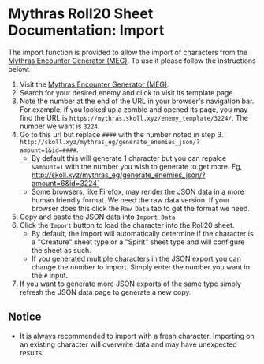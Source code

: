 # Mythras Roll20 Sheet Documentation: Import
The import function is provided to allow the import of characters from the [Mythras Encounter Generator (MEG)](https://mythras.skoll.xyz/).  To use it please follow the instructions below:
1. Visit the [Mythras Encounter Generator (MEG)](https://mythras.skoll.xyz/).
2. Search for your desired enemy and click to visit its template page.
3. Note the number at the end of the URL in your browser's navigation bar.  For example, if you looked up a zombie and opened its page, you may find the URL is `https://mythras.skoll.xyz/enemy_template/3224/`.  The number we want is `3224`.
4. Go to this url but replace `####` with the number noted in step 3.  `http://skoll.xyz/mythras_eg/generate_enemies_json/?amount=1&id=####`.
    * By default this will generate 1 character but you can repalce `&amount=1` with the number you wish to generate to get more.  Eg, http://skoll.xyz/mythras_eg/generate_enemies_json/?amount=6&id=3224`
    * Some browsers, like Firefox, may render the JSON data in a more human friendly format.  We need the raw data version.  If your browser does this click the `Raw Data` tab to get the format we need.
5. Copy and paste the JSON data into `Import Data`
6. Click the `Import` button to load the character into the Roll20 sheet.
   * By default, the import will automatically determine if the character is a "Creature" sheet type or a "Spirit" sheet type and will configure the sheet as such.
   * If you generated multiple characters in the JSON export you can change the number to import.  Simply enter the number you want in the `#` input.
7. If you want to generate more JSON exports of the same type simply refresh the JSON data page to generate a new copy.

## Notice
* It is always recommended to import with a fresh character.  Importing on an existing character will overwrite data and may have unexpected results.
